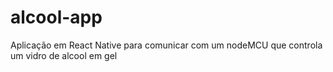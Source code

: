 # alcool-app
Aplicação em React Native para comunicar com um nodeMCU que controla um vidro de alcool em gel
